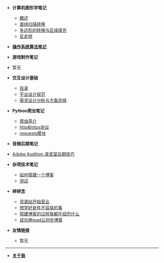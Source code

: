 - **计算机图形学笔记**
  - [概述](/zh-cn/graphics/1.README.md)
  - [直线扫描转换](/zh-cn/graphics/2.直线扫描转换.md)
  - [多边形的转换与区域填充](/zh-cn/graphics/3.多边形的扫描转换与区域填充.md)
  - [反走样](/zh-cn/graphics/4.反走样.md)

- [**操作系统算法笔记**](/zh-cn/operatingSystem.md)

- **游戏制作笔记**
  
- 暂无
  
- **交互设计基础**
  - [目录](/zh-cn/interactionDesign/0.README.md)
  - [平台设计规范](/zh-cn/interactionDesign/1.平台设计规范.md)
  - [需求设计分析与方案选择](/zh-cn/interactionDesign/2.需求设计分析与方案选择.md)

- **Python爬虫笔记**
  - [爬虫简介](/zh-cn/pythonBot/1.README.md) 
  - [http&https协议](/zh-cn/pythonBot/2.http&https协议.md)
  - [requests模块](/zh-cn/pythonBot/3.request.md)

- **音频后期笔记**
  
- [Adobe Audition 录音室后期技巧](/zh-cn/media/audition.md)
  
- **杂项技术笔记**
  - [如何搭建一个博客](/zh-cn/tech/如何搭建一个博客.md)
  - [测试](/zh-cn/tech/test.md)

- **碎碎念**
  - [资源站开始营业](/zh-cn/chat/资源站开始营业.md)
  - [想学好是件不容易的事](/zh-cn/chat/想学好是件不容易的事.md) 
  - [搭建博客的过程我都在经历什么](/zh-cn/chat/搭建博客的过程我都在经历什么.md)
  - [成功用ipad云同步博客](/zh-cn/chat/ipad云同步测试.md)
  
- **友情链接**
  
  - 暂无

------

- [**关于我**](/about.md)